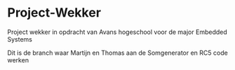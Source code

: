 Project-Wekker
==============


Project wekker in opdracht van Avans hogeschool voor de major Embedded Systems

Dit is de branch waar Martijn en Thomas aan de Somgenerator en RC5 code werken